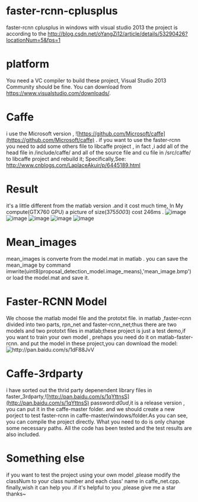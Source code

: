 # faster-rcnn-cplusplus
faster-rcnn cplusplus in windows with visual studio 2013
the project is according to the http://blog.csdn.net/oYangZi12/article/details/53290426?locationNum=5&fps=1

# platform
  You need a VC compiler to build these project, Visual Studio 2013 Community should be fine. You can 
download from https://www.visualstudio.com/downloads/.

# Caffe 
  i use the Microsoft version , ![https://github.com/Microsoft/caffe](https://github.com/Microsoft/caffe) . if you want to use the faster-rcnn  
you need to add some others file to libcaffe project , in fact ,i add all of the head file in /include/caffe/
and all of the source file and cu file in /src/caffe/ to libcaffe project and rebuild it;
Specifically,See: http://www.cnblogs.com/LaplaceAkuir/p/6445189.html
 
# Result
  it's a little different from the matlab version .and it cost much time,
In My compute(GTX760 GPU) a picture of size(375*500*3) cost 246ms .
![image](https://github.com/zhanglaplace/Faster_rcnn_Cplusplus_vs2013/img/result_000456.jpg)
![image](https://github.com/zhanglaplace/Faster_rcnn_Cplusplus_vs2013/img/result_000542.jpg)
![image](https://github.com/zhanglaplace/Faster_rcnn_Cplusplus_vs2013/img/result_001150.jpg)
![image](https://github.com/zhanglaplace/Faster_rcnn_Cplusplus_vs2013/img/result_001763.jpg)
![image](https://github.com/zhanglaplace/Faster_rcnn_Cplusplus_vs2013/img/result_004545.jpg)

# Mean_images
  mean_images is converte from the model.mat in matlab . you can save the mean_image by command imwrite(uint8(proposal_detection_model.image_means),'mean_image.bmp') 
 or load the model.mat and save it.
 
# Faster-RCNN Model
  We choose the matlab model file and the prototxt file. in matlab ,faster-rcnn  divided into two parts, 
rpn_net and faster-rcnn_net;thus there are two models and two prototxt files in matlab;these project is 
just a test demo,if you want to train your own model , prehaps you need do it on matlab-faster-rcnn. 
and put the model in these project,you can download the model:![http://pan.baidu.com/s/1dF88JvV
](http://pan.baidu.com/s/1dF88JvV)

# Caffe-3rdparty
  i have sorted out the thrid party depenendent library files in faster_3rdparty,![http://pan.baidu.com/s/1qYttnsS](http://pan.baidu.com/s/1qYttnsS)
password:*d0ud*,it is a release version , you can put it in the caffe-master folder. and we should create a new 
porject to test faster-rcnn in caffe-master/windows/folder.As you can see, you can compile the project 
directly. What you need to do is only change some necessary paths. All the code has been tested and the test 
results are also included.

# Something else
  if you want to test the project using your own model ,please modify the classNum to your class number and each class' name in  caffe_net.cpp.
finally,wish it can help you .if it's helpful to you ,please give me a star thanks~


  
